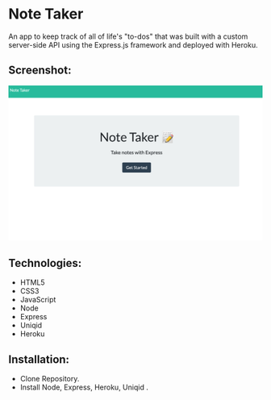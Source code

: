 # Note Taker 
An app to keep track of all of life's "to-dos" that was built with a custom server-side API using the Express.js framework and deployed with Heroku.

## Screenshot:
![image](https://github.com/bdamota/Note-Taker/blob/master/Screen%20Shot%202020-08-01%20at%2011.07.29%20PM.png)

## Technologies:
- HTML5
- CSS3
- JavaScript
- Node
- Express
- Uniqid
- Heroku

## Installation:
- Clone Repository.
- Install Node, Express, Heroku, Uniqid .
